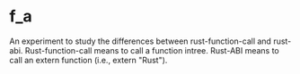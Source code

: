 # f_a
An experiment to study the differences between rust-function-call and rust-abi.
Rust-function-call means to call a function intree.
Rust-ABI means to call an extern function (i.e., extern "Rust").

